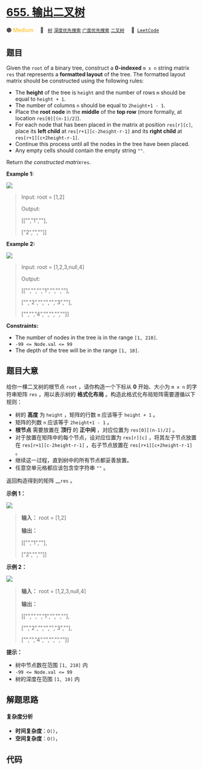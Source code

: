 # [655. 输出二叉树](https://leetcode.com/problems/print-binary-tree)

🟠 <font color=#ffb800>Medium</font>&emsp; 🔖&ensp; [`树`](/tag/tree.md) [`深度优先搜索`](/tag/depth-first-search.md) [`广度优先搜索`](/tag/breadth-first-search.md) [`二叉树`](/tag/binary-tree.md)&emsp; 🔗&ensp;[`LeetCode`](https://leetcode.com/problems/print-binary-tree)

## 题目

Given the `root` of a binary tree, construct a **0-indexed** `m x n` string
matrix `res` that represents a **formatted layout** of the tree. The formatted
layout matrix should be constructed using the following rules:

  * The **height** of the tree is `height` and the number of rows `m` should be equal to `height + 1`.
  * The number of columns `n` should be equal to `2height+1 - 1`.
  * Place the **root node** in the **middle** of the **top row** (more formally, at location `res[0][(n-1)/2]`).
  * For each node that has been placed in the matrix at position `res[r][c]`, place its **left child** at `res[r+1][c-2height-r-1]` and its **right child** at `res[r+1][c+2height-r-1]`.
  * Continue this process until all the nodes in the tree have been placed.
  * Any empty cells should contain the empty string `""`.

Return _the constructed matrix_`res`.



**Example 1:**

![](https://assets.leetcode.com/uploads/2021/05/03/print1-tree.jpg)

> Input: root = [1,2]
> 
> Output: 
> 
> [["","1",""],
> 
>  ["2","",""]]

**Example 2:**

![](https://assets.leetcode.com/uploads/2021/05/03/print2-tree.jpg)

> Input: root = [1,2,3,null,4]
> 
> Output: 
> 
> [["","","","1","","",""],
> 
>  ["","2","","","","3",""],
> 
>  ["","","4","","","",""]]

**Constraints:**

  * The number of nodes in the tree is in the range `[1, 210]`.
  * `-99 <= Node.val <= 99`
  * The depth of the tree will be in the range `[1, 10]`.


## 题目大意

给你一棵二叉树的根节点 `root` ，请你构造一个下标从 **0** 开始、大小为 `m x n` 的字符串矩阵 `res` ，用以表示树的
**格式化布局** 。构造此格式化布局矩阵需要遵循以下规则：

  * 树的 **高度** 为 `height` ，矩阵的行数 `m` 应该等于 `height + 1` 。
  * 矩阵的列数 `n` 应该等于 `2height+1 - 1` 。
  * **根节点** 需要放置在 **顶行** 的 **正中间** ，对应位置为 `res[0][(n-1)/2]` 。
  * 对于放置在矩阵中的每个节点，设对应位置为 `res[r][c]` ，将其左子节点放置在 `res[r+1][c-2height-r-1]` ，右子节点放置在 `res[r+1][c+2height-r-1]` 。
  * 继续这一过程，直到树中的所有节点都妥善放置。
  * 任意空单元格都应该包含空字符串 `""` 。

返回构造得到的矩阵 __`res` 。





**示例 1：**

![](https://assets.leetcode.com/uploads/2021/05/03/print1-tree.jpg)

> 
> 
> 
> 
> 
> **输入：** root = [1,2]
> 
> **输出：**
> 
> [["","1",""],
> 
>  ["2","",""]]
> 
> 

**示例 2：**

![](https://assets.leetcode.com/uploads/2021/05/03/print2-tree.jpg)

> 
> 
> 
> 
> 
> **输入：** root = [1,2,3,null,4]
> 
> **输出：**
> 
> [["","","","1","","",""],
> 
>  ["","2","","","","3",""],
> 
>  ["","","4","","","",""]]
> 
> 



**提示：**

  * 树中节点数在范围 `[1, 210]` 内
  * `-99 <= Node.val <= 99`
  * 树的深度在范围 `[1, 10]` 内


## 解题思路

#### 复杂度分析

- **时间复杂度**：`O()`，
- **空间复杂度**：`O()`，

## 代码

```javascript

```